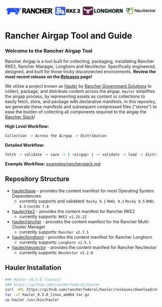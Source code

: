 ![rancher-long-banner](/images/rgs-banner-rounded.png)

# Rancher Airgap Tool and Guide

### Welcome to the Rancher Airgap Tool
Rancher Airgap is a tool built for collecting, packaging, installating Rancher RKE2, Rancher Manager, Longhorn and NeuVector. Specifically engineered, designed, and built for those tricky disconnected environments. **Review the most recent release on the [Releases](https://github.com/zackbradys/rancher-airgap/releases) page!**

We utilize a project known as [Hauler](https://github.com/rancherfederal/hauler) by [Rancher Government Solutions](https://github.com/rancherfederal) to collect, package, and distribute content across the airgap. `Hauler` simplifies the airgap process, by representing assets as content or collections to easily fetch, store, and package with declarative manifests. In this repositry, we generate these manifests and subsequent compressed files ("stores") to ease the burden of collecting all components required to the airgap the [Rancher Stack](https://ranchergovernment.com/products)!

**High Level Workflow:**
```bash
Collection -> Across the Airgap -> Distribution
```

**Detailed Workflow:**
```bash
fetch -> validate -> save -> | <airgap> | -> validate -> load -> distribute
```

**Example Workflow:** [examples/rancherstack.md](examples/rancherstack.md)

## Repository Structure

* [hauler/base](hauler/base/README.md) - provides the content manifest for most Operating System Dependencies
  * currently supports and validated: `Rocky 9.1` `RHEL 9.1` `Rocky 8.5` `RHEL 8.5` `CentOS 7.8`
* [hauler/rke2](hauler/rke2/README.md) - provides the content manifest for Rancher RKE2
  * currently supports: `RKE2 v1.25.12`
* [hauler/rancher](hauler/rancher/README.md) - provides the content manifest for the Rancher Multi-Cluster Manager
  * currently supports: `Rancher v2.7.5`
* [hauler/longhorn](hauler/longhorn/README.md) - provides the content manifest for Rancher Longhorn
  * currently supports: `Longhorn v1.5.1`
* [hauler/neuvector](hauler/neuvector/README.md) - provides the content manifest for Rancher NeuVector
  * currently supports: `NeuVector v5.2.0`

## Hauler Installation

```bash
### Hauler v0.3.0 (latest)
### https://github.com/rancherfederal/hauler
curl -#OL https://github.com/rancherfederal/hauler/releases/download/v0.3.0/hauler_0.3.0_linux_amd64.tar.gz
tar -xf hauler_0.3.0_linux_amd64.tar.gz
cp hauler /usr/bin/hauler
```